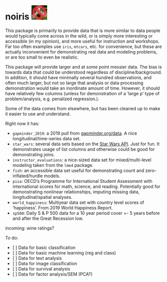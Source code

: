 
# noiris <img src="data-raw/noiris.png" style="margin: 0 auto; width: 10%">

This package is primarily to provide data that is more similar to data
people would typically come across in the wild, or is simply more
interesting or accessible (in my opinion), and more useful for
instruction and workshops. Far too often examples use `iris`, `mtcars`,
etc. for convenience, but these are actually inconvenient for
demonstrating real data and modeling problems, or are too small to even
be realistic.

This package will provide larger and at some point messier data. The
bias is towards data that could be understood regardless of
discipline/background. In addition, it should have minimally several
hundred observations, and often much larger, but not so large that
analysis or data processing demonstration would take an inordinate
amount of time. However, it should have relatively few columns (unless
for demonstration of a ‘large p’ type of problem/analysis,
e.g. penalized regression.).

Some of the data comes from elsewhere, but has been cleaned up to make
it easier to use and understand.

Right now it has:

  - `gapminder_2019`: a 2019 pull from
    [gapminder.org/data](http://www.gapminder.org/data/). A nice
    longitudinal/time-series data set.
  - `star_wars`: several data sets based on the [Star Wars
    API](https://swapi.co/). Just for fun. It demonstrates usage of list
    columns and otherwise could be good for demonstrating joins.
  - `instructor_evaluations`: a nice-sized data set for
    mixed/multi-level modeling taken from the `lme4` package.
  - `fish`: an accessible data set useful for demonstrating count and
    zero-inflated/hurdle models.
  - `pisa`: OECD’s Programme for International Student Assessment with
    international scores for math, science, and reading. Potentially
    good for demonstrating nonlinear relationships, imputing missing
    data, longitudinal/spatial analyses.
  - `world_happiness`: Multiyear data set with country level scores of
    ‘happiness’. From 2019 World Happiness Report.
  - `sp500`: Daily S & P 500 data for a 10 year period cover +- 5 years
    before and after the Great Recession low.

incoming: wine ratings?

To do:

  - \[ \] Data for basic classification
  - \[ \] Data for basic machine learning (reg and class)
  - \[ \] Data for text analysis
  - \[ \] Data for image classification
  - \[ \] Data for survival analysis
  - \[ \] Data for factor analysis/SEM (PCA?)

